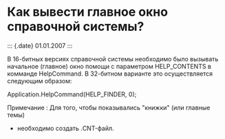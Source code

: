 Как вывести главное окно справочной системы?
============================================

::: {.date}
01.01.2007
:::

В 16-битных версиях справочной системы необходимо было вызывать
начальное (главное) окно помощи с параметром HELP\_CONTENTS в комманде
HelpCommand. В 32-битном варианте это осуществляется следующим образом:

Application.HelpCommand(HELP\_FINDER, 0);

Примечание : Для того, чтобы показывались \"книжки\" (или главные темы)
- необходимо создать .CNT-файл.
